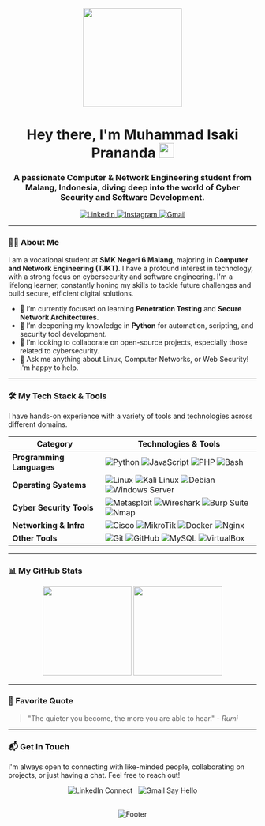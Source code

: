 <div id="header" align="center">
  <img src="https://media.giphy.com/media/qgQUggAC3Pfv687qPC/giphy.gif" width="200"/>
  <br/>
  <h1>
    Hey there, I'm Muhammad Isaki Prananda
    <img src="https://media.giphy.com/media/hvRJCLFzcasrR4ia7z/giphy.gif" width="30px"/>
  </h1>
  <h3>
    A passionate Computer & Network Engineering student from Malang, Indonesia, diving deep into the world of Cyber Security and Software Development.
  </h3>
</div>

<div align="center">
  <a href="https://linkedin.com/in/YOUR_LINKEDIN_USERNAME" target="_blank">
    <img src="https://img.shields.io/badge/LinkedIn-0077B5?style=for-the-badge&logo=linkedin&logoColor=white" alt="LinkedIn"/>
  </a>
  <a href="https://instagram.com/YOUR_INSTAGRAM_USERNAME" target="_blank">
    <img src="https://img.shields.io/badge/Instagram-E4405F?style=for-the-badge&logo=instagram&logoColor=white" alt="Instagram"/>
  </a>
  <a href="mailto:YOUR_EMAIL@gmail.com">
    <img src="https://img.shields.io/badge/Gmail-D14836?style=for-the-badge&logo=gmail&logoColor=white" alt="Gmail"/>
  </a>
</div>

---

### 👨‍💻 About Me

I am a vocational student at **SMK Negeri 6 Malang**, majoring in **Computer and Network Engineering (TJKT)**. I have a profound interest in technology, with a strong focus on cybersecurity and software engineering. I'm a lifelong learner, constantly honing my skills to tackle future challenges and build secure, efficient digital solutions.

- 🔭 I’m currently focused on learning **Penetration Testing** and **Secure Network Architectures**.
- 🌱 I’m deepening my knowledge in **Python** for automation, scripting, and security tool development.
- 👯 I’m looking to collaborate on open-source projects, especially those related to cybersecurity.
- 🤔 Ask me anything about Linux, Computer Networks, or Web Security! I'm happy to help.

---

### 🛠️ My Tech Stack & Tools

I have hands-on experience with a variety of tools and technologies across different domains.

| Category               | Technologies & Tools                                                                                                                                                                                                                                                                                                                                                                                                                     |
| ---------------------- | ---------------------------------------------------------------------------------------------------------------------------------------------------------------------------------------------------------------------------------------------------------------------------------------------------------------------------------------------------------------------------------------------------------------------------------------- |
| **Programming Languages** | <img src="https://img.shields.io/badge/Python-3776AB?style=for-the-badge&logo=python&logoColor=white" alt="Python"/> <img src="https://img.shields.io/badge/JavaScript-F7DF1E?style=for-the-badge&logo=javascript&logoColor=black" alt="JavaScript"/> <img src="https://img.shields.io/badge/PHP-777BB4?style=for-the-badge&logo=php&logoColor=white" alt="PHP"/> <img src="https://img.shields.io/badge/Bash-4EAA25?style=for-the-badge&logo=gnubash&logoColor=white" alt="Bash"/>                               |
| **Operating Systems** | <img src="https://img.shields.io/badge/Linux-FCC624?style=for-the-badge&logo=linux&logoColor=black" alt="Linux"/> <img src="https://img.shields.io/badge/Kali_Linux-557C94?style=for-the-badge&logo=kalilinux&logoColor=white" alt="Kali Linux"/> <img src="https://img.shields.io/badge/Debian-A81D33?style=for-the-badge&logo=debian&logoColor=white" alt="Debian"/> <img src="https://img.shields.io/badge/Windows_Server-0078D6?style=for-the-badge&logo=windows&logoColor=white" alt="Windows Server"/> |
| **Cyber Security Tools** | <img src="https://img.shields.io/badge/Metasploit-007BFF?style=for-the-badge&logo=metasploit&logoColor=white" alt="Metasploit"/> <img src="https://img.shields.io/badge/Wireshark-1679A7?style=for-the-badge&logo=wireshark&logoColor=white" alt="Wireshark"/> <img src="https://img.shields.io/badge/Burp_Suite-FF7A00?style=for-the-badge&logo=burpsuite&logoColor=white" alt="Burp Suite"/> <img src="https://img.shields.io/badge/Nmap-4D4D4D?style=for-the-badge&logo=nmap&logoColor=white" alt="Nmap"/>             |
| **Networking & Infra** | <img src="https://img.shields.io/badge/Cisco-1BA0D7?style=for-the-badge&logo=cisco&logoColor=white" alt="Cisco"/> <img src="https://img.shields.io/badge/MikroTik-008ECF?style=for-the-badge&logo=mikrotik&logoColor=white" alt="MikroTik"/> <img src="https://img.shields.io/badge/Docker-2496ED?style=for-the-badge&logo=docker&logoColor=white" alt="Docker"/> <img src="https://img.shields.io/badge/Nginx-009639?style=for-the-badge&logo=nginx&logoColor=white" alt="Nginx"/>                                 |
| **Other Tools** | <img src="https://img.shields.io/badge/Git-F05032?style=for-the-badge&logo=git&logoColor=white" alt="Git"/> <img src="https://img.shields.io/badge/GitHub-181717?style=for-the-badge&logo=github&logoColor=white" alt="GitHub"/> <img src="https://img.shields.io/badge/MySQL-4479A1?style=for-the-badge&logo=mysql&logoColor=white" alt="MySQL"/> <img src="https://img.shields.io/badge/VirtualBox-2B598C?style=for-the-badge&logo=virtualbox&logoColor=white" alt="VirtualBox"/>                      |

---

### 📊 My GitHub Stats

<p align="center">
  <img height="180em" src="https://github-readme-stats.vercel.app/api?username=Muhammad-Isaki-Prananda01&show_icons=true&theme=dracula&include_all_commits=true&count_private=true"/>
  <img height="180em" src="https://github-readme-stats.vercel.app/api/top-langs/?username=Muhammad-Isaki-Prananda01&layout=compact&langs_count=8&theme=dracula"/>
</p>

---

### 📜 Favorite Quote

> "The quieter you become, the more you are able to hear."
> \- *Rumi*

---

### 📬 Get In Touch

I'm always open to connecting with like-minded people, collaborating on projects, or just having a chat. Feel free to reach out!

<div align="center">
  <a href="https://linkedin.com/in/YOUR_LINKEDIN_USERNAME" style="text-decoration:none;">
    <img src="https://img.shields.io/badge/LinkedIn-Connect-blue?style=for-the-badge&logo=linkedin" alt="LinkedIn Connect">
  </a>
  &nbsp;
  <a href="mailto:YOUR_EMAIL@gmail.com" style="text-decoration:none;">
    <img src="https://img.shields.io/badge/Gmail-Say%20Hello-red?style=for-the-badge&logo=gmail" alt="Gmail Say Hello">
  </a>
</div>

<br/>
<p align="center">
  <img src="https://raw.githubusercontent.com/trinib/trinib/main/images/footer.svg" alt="Footer">
</p>
